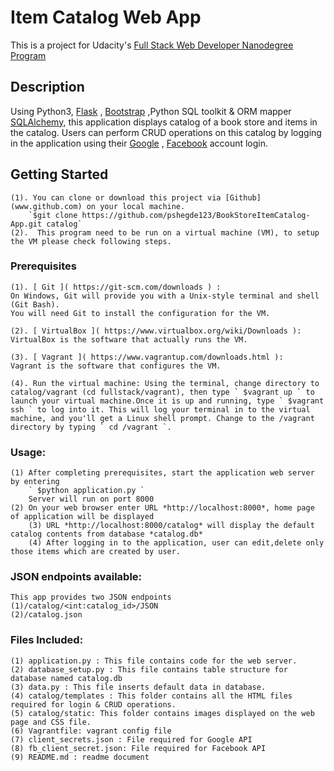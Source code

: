 # Item Catalog Web App

This is a project for Udacity's [ Full Stack Web Developer Nanodegree Program ](https://www.udacity.com/course/full-stack-web-developer-nanodegree--nd004)

## Description

Using Python3, [Flask](http://flask.pocoo.org/) , [Bootstrap](http://getbootstrap.com/) ,Python SQL toolkit & ORM mapper [SQLAlchemy](https://www.sqlalchemy.org/), this application displays catalog of a book store and items in the catalog. 
Users can perform CRUD operations on this catalog by logging in the application using their [Google](www.google.com) , [Facebook](www.facebook.com) account login.

## Getting Started
	(1). You can clone or download this project via [Github] (www.github.com) on your local machine.
		`$git clone https://github.com/pshegde123/BookStoreItemCatalog-App.git catalog`
	(2).  This program need to be run on a virtual machine (VM), to setup the VM please check following steps.

### Prerequisites
	(1). [ Git ]( https://git-scm.com/downloads ) : 
	On Windows, Git will provide you with a Unix-style terminal and shell (Git Bash). 
	You will need Git to install the configuration for the VM. 

	(2). [ VirtualBox ]( https://www.virtualbox.org/wiki/Downloads ):
	VirtualBox is the software that actually runs the VM.

	(3). [ Vagrant ]( https://www.vagrantup.com/downloads.html ):
	Vagrant is the software that configures the VM.

	(4). Run the virtual machine: Using the terminal, change directory to catalog/vagrant (cd fullstack/vagrant), then type ` $vagrant up ` to launch your virtual machine.Once it is up and running, type ` $vagrant ssh ` to log into it. This will log your terminal in to the virtual machine, and you'll get a Linux shell prompt. Change to the /vagrant directory by typing ` cd /vagrant `. 

### Usage:
	(1) After completing prerequisites, start the application web server by entering
		` $python application.py `
		Server will run on port 8000
	(2) On your web browser enter URL *http://localhost:8000*, home page of application will be displayed
    	(3) URL *http://localhost:8000/catalog* will display the default catalog contents from database *catalog.db*
    	(4) After logging in to the application, user can edit,delete only those items which are created by user.

### JSON endpoints available:
	This app provides two JSON endpoints
	(1)/catalog/<int:catalog_id>/JSON 
	(2)/catalog.json
### Files Included:
	(1) application.py : This file contains code for the web server.
	(2) database_setup.py : This file contains table structure for database named catalog.db
	(3) data.py : This file inserts default data in database.
	(4) catalog/templates : This folder contains all the HTML files required for login & CRUD operations.
	(5) catalog/static: This folder contains images displayed on the web page and CSS file.
	(6) Vagrantfile: vagrant config file 
	(7) client_secrets.json : File required for Google API
	(8) fb_client_secret.json: File required for Facebook API
	(9) README.md : readme document

